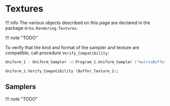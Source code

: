 # Textures

!!! info
    The various objects described on this page are declared in
    the package `Orka.Rendering.Textures`.

!!! note "TODO"

To verify that the kind and format of the sampler and texture are
compatible, call procedure `Verify_Compatibility`:

```ada
Uniform_1 : Uniform_Sampler := Program_1.Uniform_Sampler ("matrixBuffer");

Uniform_1.Verify_Compatibility (Buffer_Texture_1);
```

## Samplers

!!! note "TODO"
